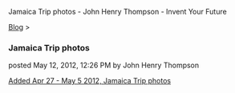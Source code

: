 Jamaica Trip photos - John Henry Thompson - Invent Your Future   
    

[Blog](../z-blog-1.md)‎ > ‎

### Jamaica Trip photos

posted May 12, 2012, 12:26 PM by John Henry Thompson

[Added Apr 27 - May 5 2012, Jamaica Trip photos](../family.md)  


